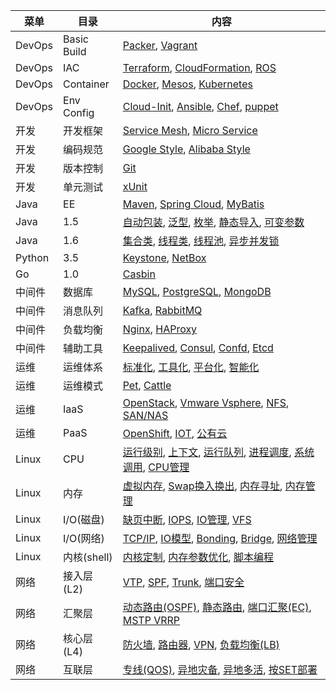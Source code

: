 | 菜单 | 目录 | 内容 |
|-----|------|-----|
| DevOps | Basic Build |  [Packer](wiki/devops/devops.html), [Vagrant](wiki/devops/devops.html) |
| DevOps | IAC |  [Terraform](wiki/devops/devops.html), [CloudFormation](wiki/devops/devops.html), [ROS](wiki/devops/devops.html) |
| DevOps | Container |  [Docker](wiki/devops/devops.html), [Mesos](wiki/devops/devops.html), [Kubernetes](wiki/devops/devops.html) |
| DevOps | Env Config |  [Cloud-Init](wiki/devops/devops.html), [Ansible](wiki/devops/devops.html), [Chef](wiki/devops/devops.html), [puppet](wiki/devops/devops.html) |
| 开发 | 开发框架 |  [Service Mesh](wiki/dev/dev.html), [Micro Service](wiki/dev/dev.html) |
| 开发 | 编码规范 |  [Google Style](wiki/dev/dev.html), [Alibaba Style](wiki/dev/dev.html) |
| 开发 | 版本控制 |  [Git](wiki/dev/dev.html) |
| 开发 | 单元测试 |  [xUnit](wiki/dev/dev.html) |
| Java | EE |  [Maven](wiki/java/java.html), [Spring Cloud](wiki/java/java.html), [MyBatis](wiki/java/java.html) |
| Java | 1.5 |  [自动包装](wiki/java/java.html), [泛型](wiki/java/java.html), [枚举](wiki/java/java.html), [静态导入](wiki/java/java.html), [可变参数](wiki/java/java.html)  |
| Java | 1.6 |  [集合类](wiki/java/java.html), [线程类](wiki/java/java.html), [线程池](wiki/java/java.html), [异步并发锁](wiki/java/java.html) |
| Python | 3.5 |  [Keystone](wiki/python/python.html), [NetBox](wiki/python/python.html)   |
| Go | 1.0 |  [Casbin](wiki/go/go.html)  |
| 中间件 | 数据库 |  [MySQL](wiki/middleware/middleware.html), [PostgreSQL](wiki/middleware/middleware.html), [MongoDB](wiki/middleware/middleware.html) |
| 中间件 | 消息队列 |  [Kafka](wiki/middleware/middleware.html), [RabbitMQ](wiki/middleware/middleware.html) |
| 中间件 | 负载均衡 |  [Nginx](wiki/middleware/middleware.html), [HAProxy](wiki/middleware/middleware.html) |
| 中间件 | 辅助工具 |  [Keepalived](wiki/middleware/middleware.html), [Consul](wiki/middleware/middleware.html), [Confd](wiki/middleware/middleware.html), [Etcd](wiki/middleware/middleware.html) |
| 运维 | 运维体系 |  [标准化](wiki/ops/ops.html), [工具化](wiki/ops/ops.html), [平台化](wiki/ops/ops.html), [智能化](wiki/ops/ops.html) |
| 运维 | 运维模式 |  [Pet](wiki/ops/ops.html), [Cattle](wiki/ops/ops.html) |
| 运维 | IaaS |  [OpenStack](wiki/ops/ops.html), [Vmware Vsphere](wiki/ops/ops.html), [NFS](wiki/ops/ops.html), [SAN/NAS](wiki/ops/ops.html) |
| 运维 | PaaS |  [OpenShift](wiki/ops/ops.html), [IOT](wiki/ops/ops.html), [公有云](wiki/ops/ops.html) |
| Linux | CPU |  [运行级别](wiki/linux/linux.html), [上下文](wiki/linux/linux.html), [运行队列](wiki/linux/linux.html), [进程调度](wiki/linux/linux.html), [系统调用](wiki/linux/linux.html), [CPU管理](wiki/linux/linux.html) |
| Linux | 内存 |  [虚拟内存](), [Swap换入换出](wiki/linux/linux.html), [内存寻址](), [内存管理]() |
| Linux | I/O(磁盘) |  [缺页中断](wiki/linux/linux.html), [IOPS](), [IO管理](wiki/linux/linux.html), [VFS](wiki/linux/linux.html) |
| Linux | I/O(网络) |  [TCP/IP](wiki/linux/linux.html), [IO模型](), [Bonding](wiki/linux/linux.html), [Bridge](wiki/linux/linux.html), [网络管理](wiki/linux/linux.html) |
| Linux | 内核(shell) |  [内核定制](wiki/linux/linux.html), [内存参数优化](wiki/linux/linux.html), [脚本编程](wiki/linux/linux.html) |
| 网络 | 接入层(L2) |  [VTP](wiki/network/network.html), [SPF](wiki/network/network.html), [Trunk](wiki/network/network.html), [端口安全](wiki/network/network.html) |
| 网络 | 汇聚层 |  [动态路由(OSPF)](wiki/network/network.html), [静态路由](wiki/network/network.html), [端口汇聚(EC)](wiki/network/network.html), [MSTP VRRP](wiki/network/network.html) |
| 网络 | 核心层(L4) |  [防火墙](wiki/network/network.html), [路由器](wiki/network/network.html), [VPN](), [负载均衡(LB)](wiki/network/network.html) |
| 网络 | 互联层 |  [专线(QOS)](wiki/network/network.html), [异地灾备](wiki/network/network.html), [异地多活](wiki/network/network.html), [按SET部署](wiki/network/network.html) |